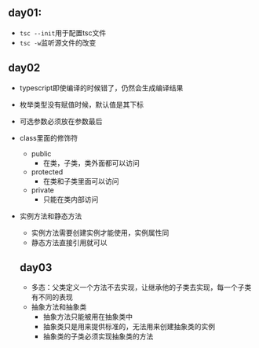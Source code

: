 ## day01: 
- `tsc --init`用于配置tsc文件
- `tsc -w`监听源文件的改变

## day02
- typescript即使编译的时候错了，仍然会生成编译结果
- 枚举类型没有赋值时候，默认值是其下标
- 可选参数必须放在参数最后
- class里面的修饰符
  - public
    - 在类，子类，类外面都可以访问
  - protected
    - 在类和子类里面可以访问
  - private
    - 只能在类内部访问
- 实例方法和静态方法
  - 实例方法需要创建实例才能使用，实例属性同
  - 静态方法直接引用就可以

  ## day03
  - 多态：父类定义一个方法不去实现，让继承他的子类去实现，每一个子类有不同的表现
  - 抽象方法和抽象类
    - 抽象方法只能被用在抽象类中
    - 抽象类只是用来提供标准的，无法用来创建抽象类的实例
    - 抽象类的子类必须实现抽象类的方法